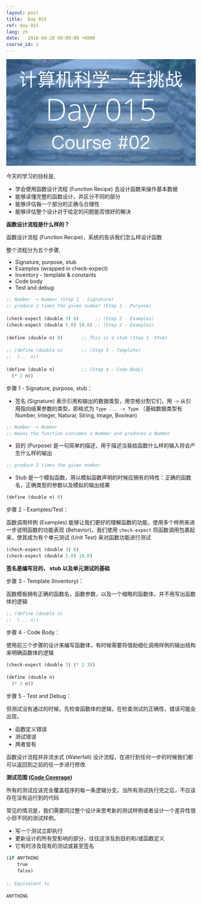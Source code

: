 ```yaml
---
layout: post
title:  Day 015
ref: day-015
lang: zh
date:   2016-04-28 00:00:00 +0800
course_id: 2
---
```


![](/images/Day015.png)

今天的学习的目标是,

- 学会使用函数设计流程 (Function Recipe) 去设计函数来操作基本数据
- 能够读懂完整的函数设计，并区分不同的部分
- 能够评估每一个部分的正确与合理性
- 能够评估整个设计对于给定的问题能否很好的解决

**函数设计流程是什么样的？**

函数设计流程 (Function Recipe)，系统的告诉我们怎么样设计函数

整个流程分为五个步骤,

- Signature, purpose, stub
- Examples (wrapped in check-expect)
- Inventory - template & constants
- Code body
- Test and debug

```lisp
;; Number -> Number (Step 1 - Signature)
;; produce 2 times the given number (Step 1 - Purpose)

(check-expect (double 3) 6)      ;; (Step 2 - Examples)
(check-expect (double 5.0) 10.0) ;; (Step 2 - Examples)

(define (double n) 0)       ;; This is a stub (Step 1- Stub)

;; (define (double n)       ;; (Step 3 - Template)
;;  (... n))

(define (double n)          ;; (Step 4 - Code Body)
  (* 2 n))
```

步骤 1 - Signature, purpose, stub：

- 签名 (Signature) 表示引用和输出的数据类型，用空格分割它们，用 `->` 从引用指向结果参数的类型，即格式为 `Type ... -> Type` （基础数据类型有 Number, Integer, Natural, String, Image, Boolean)

```lisp
;; Number -> Number
;; means the function consumes a Number and produces a Number
```

- 目的 (Purpose) 是一句简单的描述，用于描述当我给函数什么样的输入将会产生什么样的输出

```lisp
;; produce 2 times the given number
```

- Stub 是一个模拟函数，用以模拟函数声明的时候应拥有的特性：正确的函数名，正确类型的参数以及模拟的输出结果

```lisp
(define (double n) 0)
```

步骤 2 - Examples/Test：

函数调用样例 (Examples) 能够让我们更好的理解函数的功能，使用多个样例来进一步说明函数的功能表现 (Behavior)，我们使用 `check-expect` 将函数调用包裹起来，使其成为有个单元测试 (Unit Test) 来对函数功能进行测试

```lisp
(check-expect (double 3) 6)
(check-expect (double 5.0) 10.0)
```

**签名是编写目的， stub 以及单元测试的基础**

步骤 3 - Template (Inventory)：

函数模板拥有正确的函数名，函数参数，以及一个缩略的函数体，并不用写出函数体的逻辑

```lisp
;; (define (double n)
;;  (... n))
```

步骤 4 - Code Body：

使用前三个步骤的设计来编写函数体，有时候需要将借助细化调用样例的输出结构来明确函数体的逻辑

```lisp
(check-expect (double 3) (* 2 3))

(define (double n)         
  (* 2 n))
```

步骤 5 - Test and Debug：

但测试没有通过的时候，先检查函数体的逻辑，在检查测试的正确性，错误可能会出现，

- 函数定义错误
- 测试错误
- 两者皆有

函数设计流程并非流水式 (Waterfall) 设计流程，在进行到任何一步的时候我们都可以返回到之前的任一步进行修改

**测试范围 ([Code Coverage](https://en.wikipedia.org/wiki/Code_coverage))**

所有的测试应该完全覆盖程序的每一条逻辑分支，当所有测试执行完之后，不应该存在没有运行到的代码

常见的情况是，我们需要同过整个设计来思考新的测试样例或者设计一个差异性很小但不同的测试样例，

- 写一个测试立即执行
- 更新设计的所有受影响的部分，往往这涉及到目的和/或函数定义
- 它有时涉及现有的测试或甚至签名

```lisp
(if ANYTHING
    true
	false)

;; Equivalent to

ANYTHING
```
